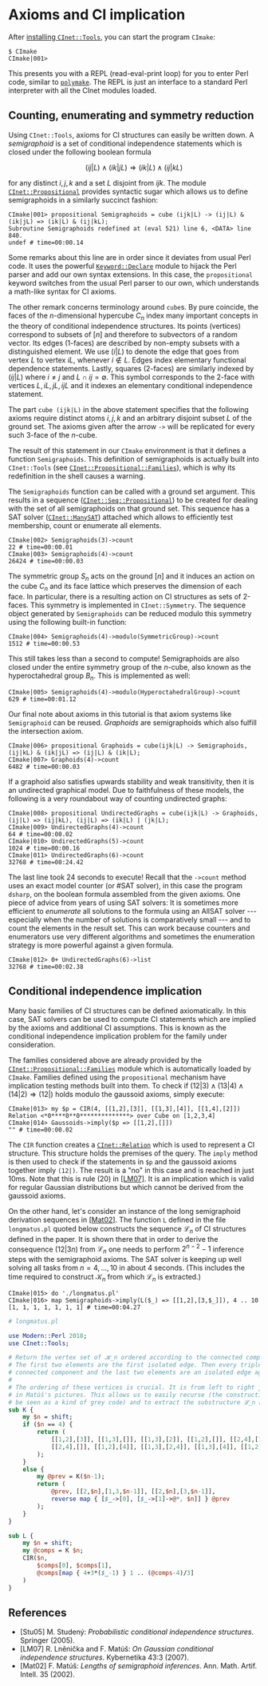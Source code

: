 # Axioms and CI implication

After [installing `CInet::Tools`](/install), you can start the program `CImake`:

``` console
$ CImake
CImake|001> 
```

This presents you with a REPL (read-eval-print loop) for you to enter
Perl code, similar to [`polymake`]. The REPL is just an interface to a
standard Perl interpreter with all the CInet modules loaded.

## Counting, enumerating and symmetry reduction

Using `CInet::Tools`, axioms for CI structures can easily be written
down. A *semigraphoid* is a set of conditional independence statements
which is closed under the following boolean formula

$$
  (ij|L) \wedge (ik|jL) \Rightarrow (ik|L) \wedge (ij|kL)
$$

for any distinct $i, j, k$ and a set $L$ disjoint from $ijk$. The module
[`CInet::Propositional`](/doc/CInet::Propositional) provides syntactic sugar
which allows us to define semigraphoids in a similarly succinct fashion:

``` console
CImake|001> propositional Semigraphoids = cube (ijk|L) -> (ij|L) & (ik|jL) => (ik|L) & (ij|kL);
Subroutine Semigraphoids redefined at (eval 521) line 6, <DATA> line 840.
undef # time=00:00.14
```

Some remarks about this line are in order since it deviates from usual
Perl code. It uses the powerful [`Keyword::Declare`](/doc/Keyword::Declare)
module to hijack the Perl parser and add our own syntax extensions. In this
case, the `propositional` keyword switches from the usual Perl parser to
our own, which understands a math-like syntax for CI axioms.

The other remark concerns terminology around `cube`s. By pure coincide,
the faces of the $n$-dimensional hypercube $C_n$ index many important
concepts in the theory of conditional independence structures. Its points
(vertices) correspond to subsets of $[n]$ and therefore to subvectors of a
random vector. Its edges (1-faces) are described by non-empty subsets with
a distinguished element. We use $(i|L)$ to denote the edge that goes from
vertex $L$ to vertex $iL$, whenever $i \not\in L$. Edges index elementary
functional dependence statements. Lastly, squares (2-faces) are similarly
indexed by $(ij|L)$ where $i \not= j$ and $L \cap ij = \emptyset$. This
symbol corresponds to the 2-face with vertices $L, iL, jL, ijL$ and it
indexes an elementary conditional independence statement.

The part `cube (ijk|L)` in the above statement specifies that the following
axioms require distinct atoms $i,j,k$ and an arbitrary disjoint subset $L$
of the ground set. The axioms given after the arrow `->` will be replicated
for every such $3$-face of the $n$-cube.

The result of this statement in our `CImake` environment is that it defines
a function `Semigraphoids`. This definition of semigraphoids is actually
built into `CInet::Tools` (see [`CInet::Propositional::Families`](/doc/CInet::Propositional::Families)),
which is why its redefinition in the shell causes a warning.

The `Semigraphoids` function can be called with a ground set argument.
This results in a sequence ([`CInet::Seq::Propositional`](/doc/CInet::Seq::Propositional))
to be created for dealing with the set of all semigraphoids on that ground set.
This sequence has a SAT solver ([`CInet::ManySAT`](/doc/CInet::ManySAT))
attached which allows to efficiently test membership, count or enumerate
all elements.

``` console
CImake|002> Semigraphoids(3)->count
22 # time=00:00.01
CImake|003> Semigraphoids(4)->count
26424 # time=00:00.03
```

The symmetric group $S_n$ acts on the ground $[n]$ and it induces an action
on the cube $C_n$ and its face lattice which preserves the dimension of each
face. In particular, there is a resulting action on CI structures as sets of
2-faces. This symmetry is implemented in `CInet::Symmetry`. The sequence
object generated by `Semigraphoids` can be reduced modulo this symmetry
using the following built-in function:

``` console
CImake|004> Semigraphoids(4)->modulo(SymmetricGroup)->count
1512 # time=00:00.53
```

This still takes less than a second to compute! Semigraphoids are also
closed under the entire symmetry group of the $n$-cube, also known as
the hyperoctahedral group $B_n$. This is implemented as well:

``` console
CImake|005> Semigraphoids(4)->modulo(HyperoctahedralGroup)->count
629 # time=00:01.12
```

Our final note about axioms in this tutorial is that axiom systems like
`Semigraphoid` can be reused. *Graphoids* are semigraphoids which also
fulfill the intersection axiom.

``` console
CImake|006> propositional Graphoids = cube(ijk|L) -> Semigraphoids, (ij|kL) & (ik|jL) => (ij|L) & (ik|L);
CImake|007> Graphoids(4)->count
6482 # time=00:00.03
```

If a graphoid also satisfies upwards stability and weak transitivity,
then it is an undirected graphical model. Due to faithfulness of these
models, the following is a very roundabout way of counting undirected
graphs:

``` console
CImake|008> propositional UndirectedGraphs = cube(ijk|L) -> Graphoids, (ij|L) => (ij|kL), (ij|L) => (ik|L) | (jk|L);
CImake|009> UndirectedGraphs(4)->count
64 # time=00:00.02
CImake|010> UndirectedGraphs(5)->count
1024 # time=00:00.16
CImake|011> UndirectedGraphs(6)->count
32768 # time=00:24.42
```

The last line took 24 seconds to execute! Recall that the `->count` method
uses an exact model counter (or \#SAT solver), in this case the program
`dsharp`, on the boolean formula assembled from the given axioms. One piece
of advice from years of using SAT solvers: It is sometimes more efficient
to *enumerate* all solutions to the formula using an AllSAT solver ---
especially when the number of solutions is comparatively small --- and to
count the elements in the result set. This can work because counters and
enumerators use very different algorithms and sometimes the enumeration
strategy is more powerful against a given formula.

``` console
CImake|012> 0+ UndirectedGraphs(6)->list
32768 # time=00:02.38
```

## Conditional independence implication

Many basic families of CI structures can be defined axiomatically. In this
case, SAT solvers can be used to compute CI statements which are implied by
the axioms and additional CI assumptions. This is known as the conditional
independence implication problem for the family under consideration.

The families considered above are already provided by the
[`CInet::Propositional::Families`](/doc/CInet::Propositional::Families) module
which is automatically loaded by `CImake`. Families defined using the
`propositional` mechanism have implication testing methods built into them.
To check if $(12|3) \wedge (13|4) \wedge (14|2) \Rightarrow (12|)$ holds
modulo the gaussoid axioms, simply execute:

``` console
CImake|013> my $p = CIR(4, [[1,2],[3]], [[1,3],[4]], [[1,4],[2]])
Relation <*0****0**0**************> over Cube on [1,2,3,4]
CImake|014> Gaussoids->imply($p => [[1,2],[]])
"" # time=00:00.02
```

The `CIR` function creates a [`CInet::Relation`](/doc/CInet::Relation)
which is used to represent a CI structure. This structure holds the premises
of the query. The `imply` method is then used to check if the statements in
`$p` and the gaussoid axioms together imply `(12|)`. The result is a "no" in
this case and is reached in just 10ms. Note that this is rule (20) in
[[LM07]](#LM07). It is an implication which is valid for regular Gaussian
distributions but which cannot be derived from the gaussoid axioms.

On the other hand, let's consider an instance of the long semigraphoid
derivation sequences in [[Mat02]](#Mat02). The function `L` defined in
the file `longmatus.pl` quoted below constructs the sequence $\mathcal{L}_n$
of CI structures defined in the paper. It is shown there that in order to
derive the consequence $(12|3n)$ from $\mathcal{L}_n$ one needs to perform
$2^{n-2}-1$ inference steps with the semigraphoid axioms. The SAT solver
is keeping up well solving all tasks from $n = 4, \dots, 10$ in about 4
seconds. (This includes the time required to construct $\mathcal{K}_n$
from which $\mathcal{L}_n$ is extracted.)

``` console
CImake|015> do './longmatus.pl'
CImake|016> map Semigraphoids->imply(L($_) => [[1,2],[3,$_]]), 4 .. 10
[1, 1, 1, 1, 1, 1, 1] # time=00:04.27
```

``` perl
# longmatus.pl

use Modern::Perl 2018;
use CInet::Tools;

# Return the vertex set of 𝓚_n ordered according to the connected components.
# The first two elements are the first isolated edge. Then every triple is a
# connected component and the last two elements are an isolated edge again.
#
# The ordering of these vertices is crucial. It is from left to right just as
# in Matúš's pictures. This allows us to easily recurse (the construction can
# be seen as a kind of grey code) and to extract the substructure 𝓛_n below.
sub K {
    my $n = shift;
    if ($n == 4) {
        return (
            [[1,2],[3]], [[1,3],[]], [[1,3],[2]], [[1,2],[]], [[2,4],[1]],
            [[2,4],[]], [[1,2],[4]], [[1,3],[2,4]], [[1,3],[4]], [[1,2],[3,4]]
        );
    }
    else {
        my @prev = K($n-1);
        return (
            @prev, [[2,$n],[1,3,$n-1]], [[2,$n],[3,$n-1]],
            reverse map { [$_->[0], [$_->[1]->@*, $n]] } @prev
        );
    }
}

sub L {
    my $n = shift;
    my @comps = K $n;
    CIR($n,
        $comps[0], $comps[1],
        @comps[map { 4+3*($_-1) } 1 .. (@comps-4)/3]
    )
}
```

## References

* <a name="Stu05">[Stu05]</a> M. Studený: *Probabilistic conditional independence structures*. Springer (2005).
* <a name="LM07">[LM07]</a> R. Lněnička and F. Matúš: *On Gaussian conditional independence structures*. Kybernetika 43:3 (2007).
* <a name="Mat02">[Mat02]</a> F. Matúš: *Lengths of semigraphoid inferences*. Ann. Math. Artif. Intell. 35 (2002).

[`polymake`]: https://polymake.org/doku.php
